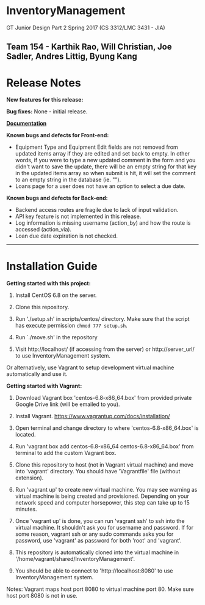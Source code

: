 # InventoryManagement
GT Junior Design Part 2 Spring 2017 (CS 3312/LMC 3431 - JIA)

Team 154 - Karthik Rao, Will Christian, Joe Sadler, Andres Littig, Byung Kang
----
# Release Notes
**New features for this release:**

**Bug fixes:** None - initial release.

[**Documentation**](https://github.com/karthikrao5/InventoryManagement/wiki)

**Known bugs and defects for Front-end:**
* Equipment Type and Equipment Edit fields are not removed from updated items array if they are edited and set back to empty. In other words, if you were to type a new updated comment in the form and you didn't want to save the update, there will be an empty string for that key in the updated items array so when submit is hit, it will set the comment to an empty string in the database (ie. "").
* Loans page for a user does not have an option to select a due date.

**Known bugs and defects for Back-end:**
* Backend access routes are fragile due to lack of input validation.
* API key feature is not implemented in this release.
* Log information is missing username (action_by) and how the route is accessed (action_via).
* Loan due date expiration is not checked.
----
# Installation Guide
**Getting started with this project:**

1. Install CentOS 6.8 on the server.

2. Clone this repository.

3. Run './setup.sh' in scripts/centos/ directory. Make sure that the script has execute permission `chmod 777 setup.sh`.

4. Run `./move.sh' in the repository

5. Visit http://localhost/ (if accessing from the server) or http://server_url/ to use InventoryManagement system.

Or alternatively, use Vagrant to setup development virtual machine automatically and use it.

**Getting started with Vagrant:**

1. Download Vagrant box 'centos-6.8-x86_64.box' from provided private Google Drive link (will be emailed to you).

2. Install Vagrant. https://www.vagrantup.com/docs/installation/

3. Open terminal and change directory to where 'centos-6.8-x86_64.box' is located.

4. Run 'vagrant box add centos-6.8-x86_64 centos-6.8-x86_64.box' from terminal to add the custom Vagrant box.

5. Clone this repository to host (not in Vagrant virtual machine) and move into 'vagrant' directory. You should have 'Vagrantfile' file (without extension).

6. Run 'vagrant up' to create new virtual machine. You may see warning as virtual machine is being created and provisioned. Depending on your network speed and computer horsepower, this step can take up to 15 minutes.

7. Once 'vagrant up' is done, you can run 'vagrant ssh' to ssh into the virtual machine. It shouldn't ask you for username and password. If for some reason, vagrant ssh or any sudo commands asks you for password, use 'vagrant' as password for both 'root' and 'vagrant'.

8. This repository is automatically cloned into the virtual machine in '/home/vagrant/shared/InventoryManagement'.

9. You should be able to connect to 'http://localhost:8080' to use InventoryManagement system.

Notes: Vagrant maps host port 8080 to virtual machine port 80. Make sure host port 8080 is not in use.
